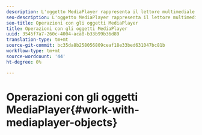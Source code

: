 ```yaml
---
description: L'oggetto MediaPlayer rappresenta il lettore multimediale. Un elemento MediaPlayerItem rappresenta l’audio o il video sul lettore.
seo-description: L'oggetto MediaPlayer rappresenta il lettore multimediale. Un elemento MediaPlayerItem rappresenta l’audio o il video sul lettore.
seo-title: Operazioni con gli oggetti MediaPlayer
title: Operazioni con gli oggetti MediaPlayer
uuid: 3545f7a7-260c-4004-aca8-b33b99b36d89
translation-type: tm+mt
source-git-commit: bc35da8b258056809ceaf18e33bed631047bc81b
workflow-type: tm+mt
source-wordcount: '44'
ht-degree: 0%

---
```



# Operazioni con gli oggetti MediaPlayer{#work-with-mediaplayer-objects}

